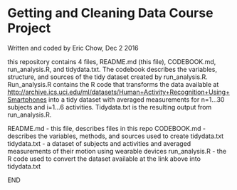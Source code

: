# Getting and Cleaning Data Course Project
Written and coded by Eric Chow, Dec 2 2016

this repository contains 4 files, README.md (this file), CODEBOOK.md, run_analysis.R, and tidydata.txt.  The codebook describes the variables, structure, and sources of the tidy dataset created by run_analysis.R.  Run_analysis.R contains the R code that transforms the data available at http://archive.ics.uci.edu/ml/datasets/Human+Activity+Recognition+Using+Smartphones into a tidy dataset with averaged measurements for n=1...30 subjects and i=1...6 activities.  Tidydata.txt is the resulting output from run_analysis.R.

README.md - this file, describes files in this repo
CODEBOOK.md - describes the variables, methods, and sources used to create tidydata.txt
tidydata.txt - a dataset of subjects and activities and averaged measurements of their motion using wearable devices
run_analysis.R - the R code used to convert the dataset available at the link above into tidydata.txt

END
